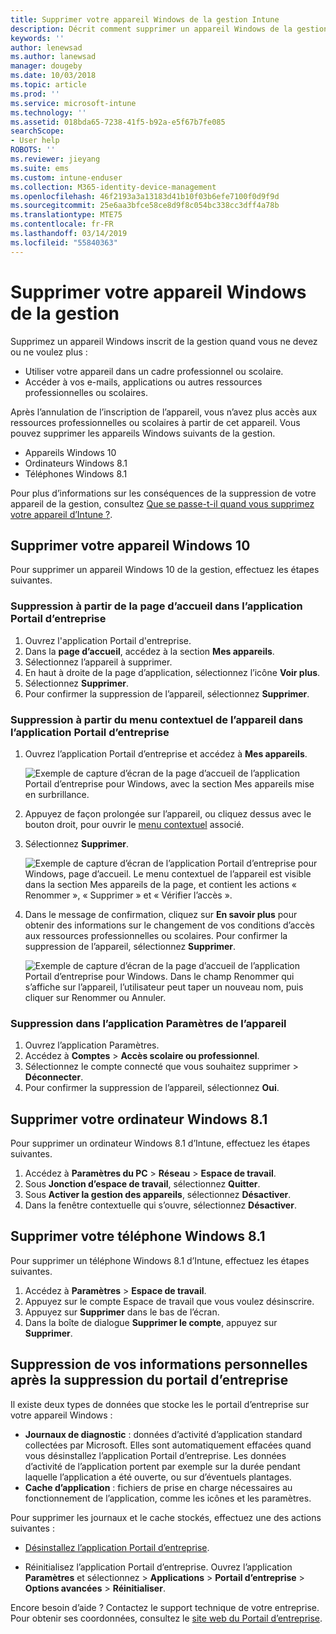 ```yaml
---
title: Supprimer votre appareil Windows de la gestion Intune
description: Décrit comment supprimer un appareil Windows de la gestion Intune
keywords: ''
author: lenewsad
ms.author: lanewsad
manager: dougeby
ms.date: 10/03/2018
ms.topic: article
ms.prod: ''
ms.service: microsoft-intune
ms.technology: ''
ms.assetid: 018bda65-7238-41f5-b92a-e5f67b7fe085
searchScope:
- User help
ROBOTS: ''
ms.reviewer: jieyang
ms.suite: ems
ms.custom: intune-enduser
ms.collection: M365-identity-device-management
ms.openlocfilehash: 46f2193a3a13183d41b10f03b6efe7100f0d9f9d
ms.sourcegitcommit: 25e6aa3bfce58ce8d9f8c054bc338cc3dff4a78b
ms.translationtype: MTE75
ms.contentlocale: fr-FR
ms.lasthandoff: 03/14/2019
ms.locfileid: "55840363"
---
```

# <a name="remove-your-windows-device-from-management"></a>Supprimer votre appareil Windows de la gestion

Supprimez un appareil Windows inscrit de la gestion quand vous ne devez ou ne voulez plus :  
* Utiliser votre appareil dans un cadre professionnel ou scolaire. 
* Accéder à vos e-mails, applications ou autres ressources professionnelles ou scolaires.

Après l’annulation de l’inscription de l’appareil, vous n’avez plus accès aux ressources professionnelles ou scolaires à partir de cet appareil. Vous pouvez supprimer les appareils Windows suivants de la gestion.  
* Appareils Windows 10 
* Ordinateurs Windows 8.1
* Téléphones Windows 8.1
 
Pour plus d’informations sur les conséquences de la suppression de votre appareil de la gestion, consultez [Que se passe-t-il quand vous supprimez votre appareil d’Intune ?](what-happens-if-you-unenroll-your-device-from-intune-windows.md).  

## <a name="remove-your-windows-10-device"></a>Supprimer votre appareil Windows 10
Pour supprimer un appareil Windows 10 de la gestion, effectuez les étapes suivantes.

### <a name="remove-in-company-portal-app-home-page"></a>Suppression à partir de la page **d’accueil** dans l’application Portail d’entreprise  

1. Ouvrez l'application Portail d'entreprise.
2. Dans la **page d’accueil**, accédez à la section **Mes appareils**.
3. Sélectionnez l’appareil à supprimer.
3. En haut à droite de la page d’application, sélectionnez l’icône **Voir plus**.
4. Sélectionnez **Supprimer**. 
5. Pour confirmer la suppression de l’appareil, sélectionnez **Supprimer**.  

### <a name="remove-in-company-portal-app-device-context-menu"></a>Suppression à partir du menu contextuel de l’appareil dans l’application Portail d’entreprise  

1. Ouvrez l’application Portail d’entreprise et accédez à **Mes appareils**.

    ![Exemple de capture d’écran de la page d’accueil de l’application Portail d’entreprise pour Windows, avec la section Mes appareils mise en surbrillance.](./media/1809_CheckAccess_Context_Select_Device.png)

2. Appuyez de façon prolongée sur l’appareil, ou cliquez dessus avec le bouton droit, pour ouvrir le [menu contextuel](https://docs.microsoft.com//windows/uwp/design/controls-and-patterns/menus) associé.  

3. Sélectionnez **Supprimer**.  

    ![Exemple de capture d’écran de l’application Portail d’entreprise pour Windows, page d’accueil. Le menu contextuel de l’appareil est visible dans la section **Mes appareils** de la page, et contient les actions « Renommer », « Supprimer » et « Vérifier l’accès ».](./media/1809_DeviceContextMenu_Windows_CP.png)  

5. Dans le message de confirmation, cliquez sur **En savoir plus** pour obtenir des informations sur le changement de vos conditions d’accès aux ressources professionnelles ou scolaires. Pour confirmer la suppression de l’appareil, sélectionnez **Supprimer**.   

     ![Exemple de capture d’écran de la page d’accueil de l’application Portail d’entreprise pour Windows. Dans le champ Renommer qui s’affiche sur l’appareil, l’utilisateur peut taper un nouveau nom, puis cliquer sur Renommer ou Annuler.](./media/1808_RemoveDevice_Popup.png)  


### <a name="remove-in-device-settings-app"></a>Suppression dans l’application Paramètres de l’appareil
1. Ouvrez l’application Paramètres. 
2. Accédez à **Comptes** > **Accès scolaire ou professionnel**.
3. Sélectionnez le compte connecté que vous souhaitez supprimer > **Déconnecter**.
4. Pour confirmer la suppression de l’appareil, sélectionnez **Oui**.

## <a name="remove-your-windows-81-computer"></a>Supprimer votre ordinateur Windows 8.1
Pour supprimer un ordinateur Windows 8.1 d’Intune, effectuez les étapes suivantes.

1.  Accédez à **Paramètres du PC** > **Réseau** > **Espace de travail**.
2.  Sous **Jonction d’espace de travail**, sélectionnez **Quitter**.
3.  Sous **Activer la gestion des appareils**, sélectionnez **Désactiver**.
4.  Dans la fenêtre contextuelle qui s’ouvre, sélectionnez **Désactiver**.

## <a name="remove-your-windows-81-phone"></a>Supprimer votre téléphone Windows 8.1
Pour supprimer un téléphone Windows 8.1 d’Intune, effectuez les étapes suivantes.

1.  Accédez à **Paramètres** > **Espace de travail**.
2.  Appuyez sur le compte Espace de travail que vous voulez désinscrire.
3.  Appuyez sur **Supprimer** dans le bas de l’écran.
4.  Dans la boîte de dialogue **Supprimer le compte**, appuyez sur **Supprimer**.  
## <a name="removing-your-personal-information-after-removing-the-company-portal"></a>Suppression de vos informations personnelles après la suppression du portail d’entreprise  

Il existe deux types de données que stocke les le portail d’entreprise sur votre appareil Windows :

-   **Journaux de diagnostic** : données d’activité d’application standard collectées par Microsoft. Elles sont automatiquement effacées quand vous désinstallez l’application Portail d’entreprise. Les données d’activité de l’application portent par exemple sur la durée pendant laquelle l’application a été ouverte, ou sur d’éventuels plantages.
-   **Cache d’application** : fichiers de prise en charge nécessaires au fonctionnement de l’application, comme les icônes et les paramètres.

Pour supprimer les journaux et le cache stockés, effectuez une des actions suivantes :

* [Désinstallez l’application Portail d’entreprise](https://support.microsoft.com/help/4028003/windows-10-uninstall-apps-and-programs). 

* Réinitialisez l’application Portail d’entreprise. Ouvrez l’application **Paramètres** et sélectionnez > **Applications** > **Portail d’entreprise** > **Options avancées** > **Réinitialiser**. 

Encore besoin d’aide ? Contactez le support technique de votre entreprise. Pour obtenir ses coordonnées, consultez le [site web du Portail d’entreprise](https://go.microsoft.com/fwlink/?linkid=2010980).
